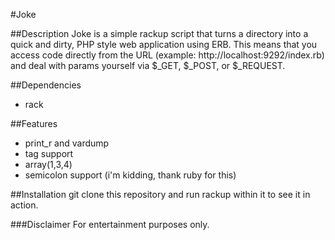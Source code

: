 #Joke

##Description
Joke is a simple rackup script that turns a directory into a quick and dirty, PHP style web application using ERB. This means that you access code directly from the URL (example: http://localhost:9292/index.rb) and deal with params yourself via $\_GET, $\_POST, or $\_REQUEST. 

##Dependencies
- rack

##Features
- print_r and vardump
- <? and ?> tag support
- array(1,3,4)
- semicolon support (i'm kidding, thank ruby for this)

##Installation
git clone this repository and run rackup within it to see it in action.


###Disclaimer
For entertainment purposes only.

